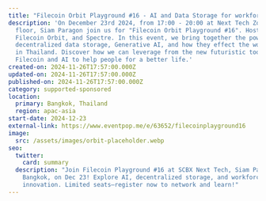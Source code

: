 ```yaml
---
title: "Filecoin Orbit Playground #16 - AI and Data Storage for workforce"
description: 'On December 23rd 2024, from 17:00 - 20:00 at Next Tech Zone, 4th
  floor, Siam Paragon join us for "Filecoin Orbit Playground #16". Hosted by
  Filecoin Orbit, and Spectre. In this event, we bring together the power of
  decentralized data storage, Generative AI, and how they effect the workforce
  in Thailand. Discover how we can leverage from the new futuristic tools from
  Filecoin and AI to help people for a better life.'
created-on: 2024-11-26T17:57:00.000Z
updated-on: 2024-11-26T17:57:00.000Z
published-on: 2024-11-26T17:57:00.000Z
category: supported-sponsored
location:
  primary: Bangkok, Thailand
  region: apac-asia
start-date: 2024-12-23
external-link: https://www.eventpop.me/e/63652/filecoinplayground16
image:
  src: /assets/images/orbit-placeholder.webp
seo:
  twitter:
    card: summary
  description: "Join Filecoin Playground #16 at SCBX Next Tech, Siam Paragon,
    Bangkok, on Dec 23! Explore AI, decentralized storage, and workforce
    innovation. Limited seats—register now to network and learn!"
---
```

